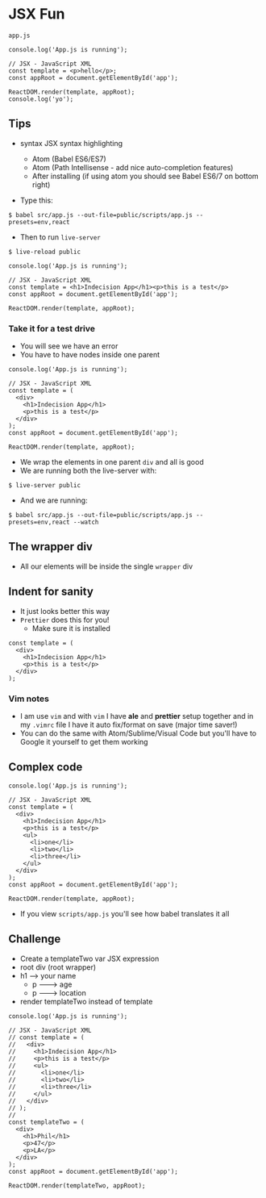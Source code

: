 # JSX Fun
`app.js`

```
console.log('App.js is running');

// JSX - JavaScript XML
const template = <p>hello</p>;
const appRoot = document.getElementById('app');

ReactDOM.render(template, appRoot);
console.log('yo');
```

## Tips
* syntax JSX syntax highlighting
    - Atom (Babel ES6/ES7)
    - Atom (Path Intellisense - add nice auto-completion features)
    - After installing (if using atom you should see Babel ES6/7 on bottom right)

* Type this:

`$ babel src/app.js --out-file=public/scripts/app.js --presets=env,react`

* Then to run `live-server`

`$ live-reload public`

```
console.log('App.js is running');

// JSX - JavaScript XML
const template = <h1>Indecision App</h1><p>this is a test</p>
const appRoot = document.getElementById('app');

ReactDOM.render(template, appRoot);
```

### Take it for a test drive
* You will see we have an error
* You have to have nodes inside one parent

```
console.log('App.js is running');

// JSX - JavaScript XML
const template = (
  <div>
    <h1>Indecision App</h1>
    <p>this is a test</p>
  </div>
);
const appRoot = document.getElementById('app');

ReactDOM.render(template, appRoot);
```

* We wrap the elements in one parent `div` and all is good
* We are running both the live-server with:

`$ live-server public`

* And we are running:

`$ babel src/app.js --out-file=public/scripts/app.js --presets=env,react --watch`

## The wrapper div
* All our elements will be inside the single `wrapper` div

## Indent for sanity
* It just looks better this way
* `Prettier` does this for you!
  - Make sure it is installed

```
const template = (
  <div>
    <h1>Indecision App</h1>
    <p>this is a test</p>
  </div>
);
```

### Vim notes
* I am use `vim` and with `vim` I have **ale** and **prettier** setup together and in my `.vimrc` file I have it auto fix/format on save (major time saver!)
* You can do the same with Atom/Sublime/Visual Code but you'll have to Google it yourself to get them working

## Complex code
```
console.log('App.js is running');

// JSX - JavaScript XML
const template = (
  <div>
    <h1>Indecision App</h1>
    <p>this is a test</p>
    <ul>
      <li>one</li>
      <li>two</li>
      <li>three</li>
    </ul>
  </div>
);
const appRoot = document.getElementById('app');

ReactDOM.render(template, appRoot);
```

* If you view `scripts/app.js` you'll see how babel translates it all

## Challenge
* Create a templateTwo var JSX expression
* root div (root wrapper)
*   h1 --> your name
    -   p ---> age
    -   p ---> location
*   render templateTwo instead of template

```
console.log('App.js is running');

// JSX - JavaScript XML
// const template = (
//   <div>
//     <h1>Indecision App</h1>
//     <p>this is a test</p>
//     <ul>
//       <li>one</li>
//       <li>two</li>
//       <li>three</li>
//     </ul>
//   </div>
// );
//
const templateTwo = (
  <div>
    <h1>Phil</h1>
    <p>47</p>
    <p>LA</p>
  </div>
);
const appRoot = document.getElementById('app');

ReactDOM.render(templateTwo, appRoot);
```




